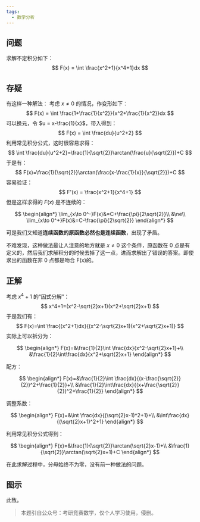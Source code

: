 ```yaml
---
tags:
  - 数学分析
---
```

## 问题

求解不定积分如下：
$$
F(x) = \int \frac{x^2+1}{x^4+1}dx
$$

## 存疑

有这样一种解法：
考虑 $x \ne 0$ 的情况，作变形如下：
$$
F(x) = \int \frac{1+\frac{1}{x^2}}{x^2+\frac{1}{x^2}}dx
$$
可以换元，令 $u = x-\frac{1}{x}$，带入得到：
$$
F(x) = \int \frac{du}{u^2+2}
$$
利用常见积分公式，这时很容易求得：
$$
\int \frac{du}{u^2+2}=\frac{1}{\sqrt{2}}\arctan(\frac{u}{\sqrt{2}})+C
$$
于是有：
$$
F(x)=\frac{1}{\sqrt{2}}\arctan(\frac{x-\frac{1}{x}}{\sqrt{2}})+C
$$
容易验证：
$$
F'(x) = \frac{x^2+1}{x^4+1}
$$
但是这样求得的 $F(x)$ 是不连续的：

$$
\begin{align*}
\lim_{x\to 0^-}F(x)&=C+\frac{\pi}{2\sqrt{2}}\\
&\ne\\
\lim_{x\to 0^+}F(x)&=C-\frac{\pi}{2\sqrt{2}}
\end{align*}
$$

可是我们又知道**连续函数的原函数必然也是连续函数**，出现了矛盾。

不难发现，这种做法最让人注意的地方就是 $x\ne 0$ 这个条件，原函数在 0 点是有定义的，然后我们求解积分的时候去掉了这一点，进而求解出了错误的答案。即使求出的函数在非 0 点都是吻合 F(x)的。

## 正解

考虑 $x^4+1$ 的“因式分解”：
$$
x^4+1=(x^2-\sqrt{2}x+1)(x^2+\sqrt{2}x+1)
$$
于是我们有：
$$
F(x)=\int \frac{(x^2+1)dx}{(x^2-\sqrt{2}x+1)(x^2+\sqrt{2}x+1)}
$$
实际上可以拆分为：

$$
\begin{align*}
F(x)=&\frac{1}{2}\int \frac{dx}{x^2-\sqrt{2}x+1}+\\
&\frac{1}{2}\int\frac{dx}{x^2+\sqrt{2}x+1}
\end{align*}
$$

配方：

$$
\begin{align*}
F(x)=&\frac{1}{2}\int \frac{dx}{(x-\frac{\sqrt{2}}{2})^2+\frac{1}{2}}+\\
&\frac{1}{2}\int\frac{dx}{(x+\frac{\sqrt{2}}{2})^2+\frac{1}{2}}
\end{align*}
$$

调整系数：

$$
\begin{align*}
F(x)=&\int \frac{dx}{(\sqrt{2}x-1)^2+1}+\\
&\int\frac{dx}{(\sqrt{2}x+1)^2+1}
\end{align*}
$$

利用常见积分公式得到：

$$
\begin{align*}
F(x)=&\frac{1}{\sqrt{2}}\arctan(\sqrt{2}x-1)+\\
&\frac{1}{\sqrt{2}}\arctan(\sqrt{2}x+1)+C
\end{align*}
$$

在此求解过程中，分母始终不为零，没有前一种做法的问题。

## 图示

此致。

> 本题引自公众号：考研竞赛数学，仅个人学习使用，侵删。